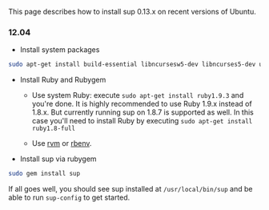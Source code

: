 This page describes how to install sup 0.13.x on recent versions of Ubuntu.

### 12.04

* Install system packages

```bash
sudo apt-get install build-essential libncursesw5-dev libncurses5-dev uuid-dev zlib1g-dev
```

* Install Ruby and Rubygem

  - Use system Ruby: execute `sudo apt-get install ruby1.9.3` and you're done.
    It is highly recommended to use Ruby 1.9.x instead of 1.8.x.
    But currently running sup on 1.8.7 is supported as well.
    In this case you'll need to install Ruby by executing `sudo apt-get install ruby1.8-full`

  - Use [rvm] or [rbenv].

* Install sup via rubygem

```bash
sudo gem install sup
```

If all goes well, you should see sup installed at `/usr/local/bin/sup` and be able to run `sup-config` to get started.

[rvm]: http://rvm.io/
[rbenv]: http://github.com/sstephenson/rbenv